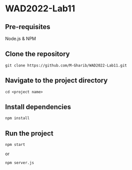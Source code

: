 # WAD2022-Lab11


## Pre-requisites
Node.js \& NPM

## Clone the repository
```
git clone https://github.com/M-Gharib/WAD2022-Lab11.git
```

## Navigate to the project directory
```
cd <project name>
```

## Install dependencies
```
npm install
```

## Run the project
```
npm start
```

or 
```
npm server.js
```
